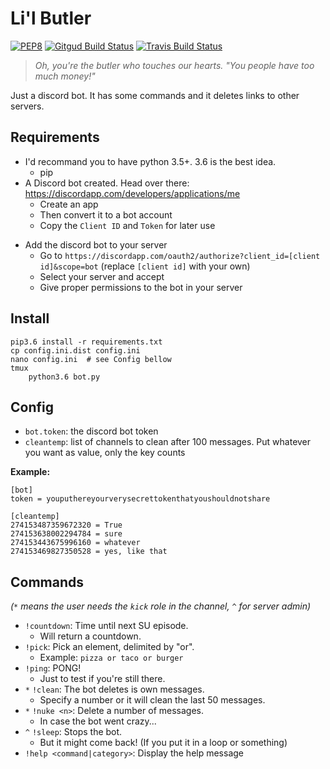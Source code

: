 # Li'l Butler
[![PEP8](https://img.shields.io/badge/code%20style-pep8-green.svg)](https://www.python.org/dev/peps/pep-0008/)
[![Gitgud Build Status](https://gitgud.io/sug/lilbutler/badges/master/build.svg)](https://gitgud.io/sug/lilbutler/commits/master)
[![Travis Build Status](https://travis-ci.org/sugrocks/lilbutler.svg?branch=master)](https://travis-ci.org/sugrocks/lilbutler)

> _Oh, you're the butler who touches our hearts._
> _"You people have too much money!"_

Just a discord bot. It has some commands and it deletes links to other servers.


## Requirements
- I'd recommand you to have python 3.5+. 3.6 is the best idea.
    + pip
- A Discord bot created. Head over there: https://discordapp.com/developers/applications/me
    + Create an app
    + Then convert it to a bot account
    + Copy the `Client ID` and `Token` for later use
+ Add the discord bot to your server
    + Go to `https://discordapp.com/oauth2/authorize?client_id=[client id]&scope=bot` (replace `[client id]` with your own)
    + Select your server and accept
    + Give proper permissions to the bot in your server


## Install

```
pip3.6 install -r requirements.txt
cp config.ini.dist config.ini
nano config.ini  # see Config bellow
tmux
    python3.6 bot.py
```


## Config
- `bot.token`: the discord bot token
- `cleantemp`: list of channels to clean after 100 messages. Put whatever you want as value, only the key counts

**Example:**
```
[bot]
token = youputhereyourverysecrettokenthatyoushouldnotshare

[cleantemp]
274153487359672320 = True
274153638002294784 = sure
274153443675996160 = whatever
274153469827350528 = yes, like that
```

## Commands
_(`*` means the user needs the `kick` role in the channel, `^` for server admin)_

- `!countdown`: Time until next SU episode.  
    + Will return a countdown.
- `!pick`: Pick an element, delimited by "or".
    + Example: `pizza or taco or burger`
- `!ping`: PONG!
    + Just to test if you're still there.
- `*` `!clean`: The bot deletes is own messages.
    + Specify a number or it will clean the last 50 messages.
- `*` `!nuke <n>`: Delete a number of messages.
    + In case the bot went crazy...
- `^` `!sleep`: Stops the bot.
    + But it might come back! (If you put it in a loop or something)
- `!help <command|category>`: Display the help message

